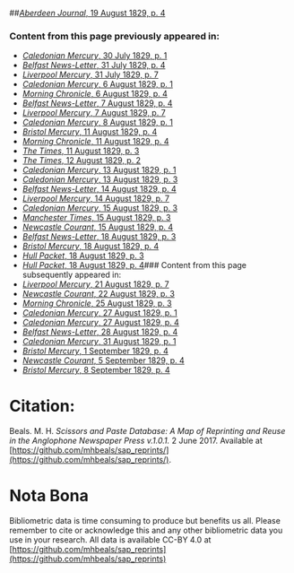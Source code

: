 ##[*Aberdeen Journal*, 19 August 1829, p. 4](https://mhbeals.github.io/sap_html/Aberdeen-Journal/Aberdeen-Journal-19-August-1829-p-4)

### Content from this page previously appeared in:
+ [*Caledonian Mercury*, 30 July 1829, p. 1](https://mhbeals.github.io/sap_html/Caledonian-Mercury/Caledonian-Mercury-30-July-1829-p-1)
+ [*Belfast News-Letter*, 31 July 1829, p. 4](https://mhbeals.github.io/sap_html/Belfast-News-Letter/Belfast-News-Letter-31-July-1829-p-4)
+ [*Liverpool Mercury*, 31 July 1829, p. 7](https://mhbeals.github.io/sap_html/Liverpool-Mercury/Liverpool-Mercury-31-July-1829-p-7)
+ [*Caledonian Mercury*, 6 August 1829, p. 1](https://mhbeals.github.io/sap_html/Caledonian-Mercury/Caledonian-Mercury-6-August-1829-p-1)
+ [*Morning Chronicle*, 6 August 1829, p. 4](https://mhbeals.github.io/sap_html/Morning-Chronicle/Morning-Chronicle-6-August-1829-p-4)
+ [*Belfast News-Letter*, 7 August 1829, p. 4](https://mhbeals.github.io/sap_html/Belfast-News-Letter/Belfast-News-Letter-7-August-1829-p-4)
+ [*Liverpool Mercury*, 7 August 1829, p. 7](https://mhbeals.github.io/sap_html/Liverpool-Mercury/Liverpool-Mercury-7-August-1829-p-7)
+ [*Caledonian Mercury*, 8 August 1829, p. 1](https://mhbeals.github.io/sap_html/Caledonian-Mercury/Caledonian-Mercury-8-August-1829-p-1)
+ [*Bristol Mercury*, 11 August 1829, p. 4](https://mhbeals.github.io/sap_html/Bristol-Mercury/Bristol-Mercury-11-August-1829-p-4)
+ [*Morning Chronicle*, 11 August 1829, p. 4](https://mhbeals.github.io/sap_html/Morning-Chronicle/Morning-Chronicle-11-August-1829-p-4)
+ [*The Times*, 11 August 1829, p. 3](https://mhbeals.github.io/sap_html/The-Times/The-Times-11-August-1829-p-3)
+ [*The Times*, 12 August 1829, p. 2](https://mhbeals.github.io/sap_html/The-Times/The-Times-12-August-1829-p-2)
+ [*Caledonian Mercury*, 13 August 1829, p. 1](https://mhbeals.github.io/sap_html/Caledonian-Mercury/Caledonian-Mercury-13-August-1829-p-1)
+ [*Caledonian Mercury*, 13 August 1829, p. 3](https://mhbeals.github.io/sap_html/Caledonian-Mercury/Caledonian-Mercury-13-August-1829-p-3)
+ [*Belfast News-Letter*, 14 August 1829, p. 4](https://mhbeals.github.io/sap_html/Belfast-News-Letter/Belfast-News-Letter-14-August-1829-p-4)
+ [*Liverpool Mercury*, 14 August 1829, p. 7](https://mhbeals.github.io/sap_html/Liverpool-Mercury/Liverpool-Mercury-14-August-1829-p-7)
+ [*Caledonian Mercury*, 15 August 1829, p. 3](https://mhbeals.github.io/sap_html/Caledonian-Mercury/Caledonian-Mercury-15-August-1829-p-3)
+ [*Manchester Times*, 15 August 1829, p. 3](https://mhbeals.github.io/sap_html/Manchester-Times/Manchester-Times-15-August-1829-p-3)
+ [*Newcastle Courant*, 15 August 1829, p. 4](https://mhbeals.github.io/sap_html/Newcastle-Courant/Newcastle-Courant-15-August-1829-p-4)
+ [*Belfast News-Letter*, 18 August 1829, p. 3](https://mhbeals.github.io/sap_html/Belfast-News-Letter/Belfast-News-Letter-18-August-1829-p-3)
+ [*Bristol Mercury*, 18 August 1829, p. 4](https://mhbeals.github.io/sap_html/Bristol-Mercury/Bristol-Mercury-18-August-1829-p-4)
+ [*Hull Packet*, 18 August 1829, p. 3](https://mhbeals.github.io/sap_html/Hull-Packet/Hull-Packet-18-August-1829-p-3)
+ [*Hull Packet*, 18 August 1829, p. 4](https://mhbeals.github.io/sap_html/Hull-Packet/Hull-Packet-18-August-1829-p-4)### Content from this page subsequently appeared in:
+ [*Liverpool Mercury*, 21 August 1829, p. 7](https://mhbeals.github.io/sap_html/Liverpool-Mercury/Liverpool-Mercury-21-August-1829-p-7)
+ [*Newcastle Courant*, 22 August 1829, p. 3](https://mhbeals.github.io/sap_html/Newcastle-Courant/Newcastle-Courant-22-August-1829-p-3)
+ [*Morning Chronicle*, 25 August 1829, p. 3](https://mhbeals.github.io/sap_html/Morning-Chronicle/Morning-Chronicle-25-August-1829-p-3)
+ [*Caledonian Mercury*, 27 August 1829, p. 1](https://mhbeals.github.io/sap_html/Caledonian-Mercury/Caledonian-Mercury-27-August-1829-p-1)
+ [*Caledonian Mercury*, 27 August 1829, p. 4](https://mhbeals.github.io/sap_html/Caledonian-Mercury/Caledonian-Mercury-27-August-1829-p-4)
+ [*Belfast News-Letter*, 28 August 1829, p. 4](https://mhbeals.github.io/sap_html/Belfast-News-Letter/Belfast-News-Letter-28-August-1829-p-4)
+ [*Caledonian Mercury*, 31 August 1829, p. 1](https://mhbeals.github.io/sap_html/Caledonian-Mercury/Caledonian-Mercury-31-August-1829-p-1)
+ [*Bristol Mercury*, 1 September 1829, p. 4](https://mhbeals.github.io/sap_html/Bristol-Mercury/Bristol-Mercury-1-September-1829-p-4)
+ [*Newcastle Courant*, 5 September 1829, p. 4](https://mhbeals.github.io/sap_html/Newcastle-Courant/Newcastle-Courant-5-September-1829-p-4)
+ [*Bristol Mercury*, 8 September 1829, p. 4](https://mhbeals.github.io/sap_html/Bristol-Mercury/Bristol-Mercury-8-September-1829-p-4)
                    
# Citation: 

Beals. M. H. *Scissors and Paste Database: A Map of Reprinting and Reuse in the Anglophone Newspaper Press v.1.0.1.* 2 June 2017. Available at [https://github.com/mhbeals/sap_reprints/](https://github.com/mhbeals/sap_reprints/). 
                    
# Nota Bona

Bibliometric data is time consuming to produce but benefits us all. Please remember to cite or acknowledge this and any other bibliometric data you use in your research. All data is available CC-BY 4.0 at [https://github.com/mhbeals/sap_reprints](https://github.com/mhbeals/sap_reprints)